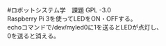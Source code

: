 #ロボットシステム学　課題 
GPL -3.0<br>
Raspberry Pi 3を使ってLEDをON・OFFする。<br>
echoコマンドで/dev/myled0に1を送るとLEDが点灯し、<br>
0を送ると消える。
